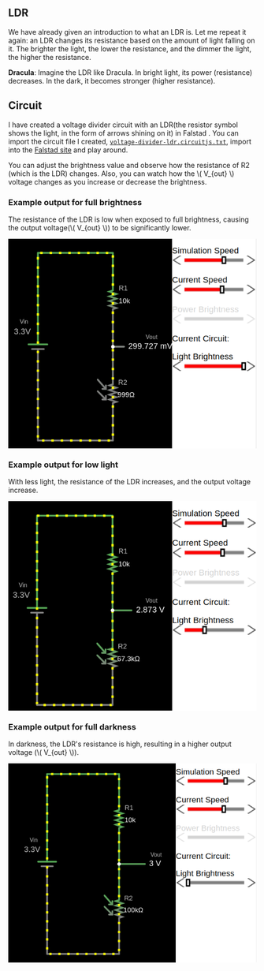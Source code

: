 ## LDR

We have already given an introduction to what an LDR is. Let me repeat it again: an LDR changes its resistance based on the amount of light falling on it. The brighter the light, the lower the resistance, and the dimmer the light, the higher the resistance.

**Dracula**: Imagine the LDR like Dracula. In bright light, its power (resistance) decreases. In the dark, it becomes stronger (higher resistance). 

## Circuit

I have created a voltage divider circuit with an LDR(the resistor symbol shows the light, in the form of arrows shining on it) in Falstad . You can import the circuit file I created, [`voltage-divider-ldr.circuitjs.txt`](./voltage-divider-ldr.circuitjs.txt), import into the [Falstad site](https://www.falstad.com/circuit/e-voltdivide.html) and play around.

You can adjust the brightness value and observe how the resistance of R2 (which is the LDR) changes. Also, you can watch how the \\( V_{out} \\) voltage changes as you increase or decrease the brightness.


### Example output for full brightness
The resistance of the LDR is low when exposed to full brightness, causing the output voltage(\\( V_{out} \\)) to be significantly lower.

<img style="display: block; margin: auto;" alt="pico2" src="./images/voltage-divider-ldr1.png"/>


### Example output for low light
With less light, the resistance of the LDR increases, and the output voltage increase.

<img style="display: block; margin: auto;" alt="pico2" src="./images/voltage-divider-ldr2.png"/>

### Example output for full darkness
In darkness, the LDR's resistance is high, resulting in a higher output voltage (\\( V_{out} \\)).

<img style="display: block; margin: auto;" alt="pico2" src="./images/voltage-divider-ldr3.png"/>

